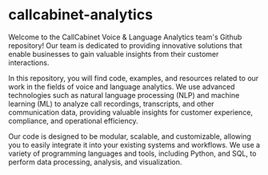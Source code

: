 # callcabinet-analytics

Welcome to the CallCabinet Voice & Language Analytics team's Github repository! Our team is dedicated to providing innovative solutions that enable businesses to gain valuable insights from their customer interactions.

In this repository, you will find code, examples, and resources related to our work in the fields of voice and language analytics. We use advanced technologies such as natural language processing (NLP) and machine learning (ML) to analyze call recordings, transcripts, and other communication data, providing valuable insights for customer experience, compliance, and operational efficiency.

Our code is designed to be modular, scalable, and customizable, allowing you to easily integrate it into your existing systems and workflows. We use a variety of programming languages and tools, including Python, and SQL, to perform data processing, analysis, and visualization.

